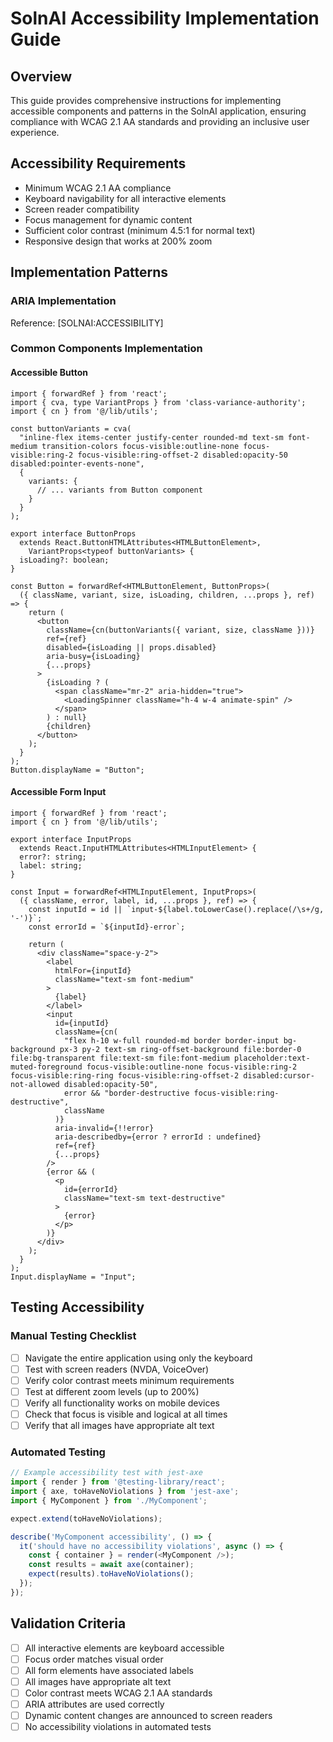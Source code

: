 # SolnAI Accessibility Implementation Guide

## Overview

This guide provides comprehensive instructions for implementing accessible components and patterns in the SolnAI application, ensuring compliance with WCAG 2.1 AA standards and providing an inclusive user experience.

## Accessibility Requirements

- Minimum WCAG 2.1 AA compliance
- Keyboard navigability for all interactive elements
- Screen reader compatibility
- Focus management for dynamic content
- Sufficient color contrast (minimum 4.5:1 for normal text)
- Responsive design that works at 200% zoom

## Implementation Patterns

### ARIA Implementation

Reference: [SOLNAI:ACCESSIBILITY]

### Common Components Implementation

#### Accessible Button
```tsx
import { forwardRef } from 'react';
import { cva, type VariantProps } from 'class-variance-authority';
import { cn } from '@/lib/utils';

const buttonVariants = cva(
  "inline-flex items-center justify-center rounded-md text-sm font-medium transition-colors focus-visible:outline-none focus-visible:ring-2 focus-visible:ring-offset-2 disabled:opacity-50 disabled:pointer-events-none",
  {
    variants: {
      // ... variants from Button component
    }
  }
);

export interface ButtonProps
  extends React.ButtonHTMLAttributes<HTMLButtonElement>,
    VariantProps<typeof buttonVariants> {
  isLoading?: boolean;
}

const Button = forwardRef<HTMLButtonElement, ButtonProps>(
  ({ className, variant, size, isLoading, children, ...props }, ref) => {
    return (
      <button
        className={cn(buttonVariants({ variant, size, className }))}
        ref={ref}
        disabled={isLoading || props.disabled}
        aria-busy={isLoading}
        {...props}
      >
        {isLoading ? (
          <span className="mr-2" aria-hidden="true">
            <LoadingSpinner className="h-4 w-4 animate-spin" />
          </span>
        ) : null}
        {children}
      </button>
    );
  }
);
Button.displayName = "Button";
```

#### Accessible Form Input
```tsx
import { forwardRef } from 'react';
import { cn } from '@/lib/utils';

export interface InputProps
  extends React.InputHTMLAttributes<HTMLInputElement> {
  error?: string;
  label: string;
}

const Input = forwardRef<HTMLInputElement, InputProps>(
  ({ className, error, label, id, ...props }, ref) => {
    const inputId = id || `input-${label.toLowerCase().replace(/\s+/g, '-')}`;
    const errorId = `${inputId}-error`;
    
    return (
      <div className="space-y-2">
        <label 
          htmlFor={inputId}
          className="text-sm font-medium"
        >
          {label}
        </label>
        <input
          id={inputId}
          className={cn(
            "flex h-10 w-full rounded-md border border-input bg-background px-3 py-2 text-sm ring-offset-background file:border-0 file:bg-transparent file:text-sm file:font-medium placeholder:text-muted-foreground focus-visible:outline-none focus-visible:ring-2 focus-visible:ring-ring focus-visible:ring-offset-2 disabled:cursor-not-allowed disabled:opacity-50",
            error && "border-destructive focus-visible:ring-destructive",
            className
          )}
          aria-invalid={!!error}
          aria-describedby={error ? errorId : undefined}
          ref={ref}
          {...props}
        />
        {error && (
          <p 
            id={errorId} 
            className="text-sm text-destructive"
          >
            {error}
          </p>
        )}
      </div>
    );
  }
);
Input.displayName = "Input";
```

## Testing Accessibility

### Manual Testing Checklist
- [ ] Navigate the entire application using only the keyboard
- [ ] Test with screen readers (NVDA, VoiceOver)
- [ ] Verify color contrast meets minimum requirements
- [ ] Test at different zoom levels (up to 200%)
- [ ] Verify all functionality works on mobile devices
- [ ] Check that focus is visible and logical at all times
- [ ] Verify that all images have appropriate alt text

### Automated Testing
```typescript
// Example accessibility test with jest-axe
import { render } from '@testing-library/react';
import { axe, toHaveNoViolations } from 'jest-axe';
import { MyComponent } from './MyComponent';

expect.extend(toHaveNoViolations);

describe('MyComponent accessibility', () => {
  it('should have no accessibility violations', async () => {
    const { container } = render(<MyComponent />);
    const results = await axe(container);
    expect(results).toHaveNoViolations();
  });
});
```

## Validation Criteria

- [ ] All interactive elements are keyboard accessible
- [ ] Focus order matches visual order
- [ ] All form elements have associated labels
- [ ] All images have appropriate alt text
- [ ] Color contrast meets WCAG 2.1 AA standards
- [ ] ARIA attributes are used correctly
- [ ] Dynamic content changes are announced to screen readers
- [ ] No accessibility violations in automated tests 